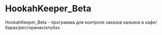 # HookahKeeper_Beta
HookahKeeper_Beta - программа для контроля заказов кальяна в кафе/барах/ресторанах/клубах.
